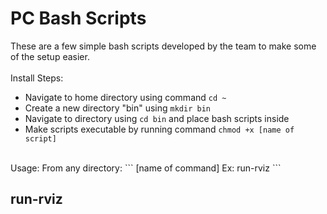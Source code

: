 # PC Bash Scripts
These are a few simple bash scripts developed by the team to make some of the setup easier.  
<br>
Install Steps:  
- Navigate to home directory using command `cd ~`  
- Create a new directory "bin" using `mkdir bin`  
- Navigate to directory using `cd bin` and place bash scripts inside  
- Make scripts executable by running command `chmod +x [name of script]`  
<br>
Usage:  
From any directory:
```
[name of command]
Ex:
run-rviz
```

## run-rviz
